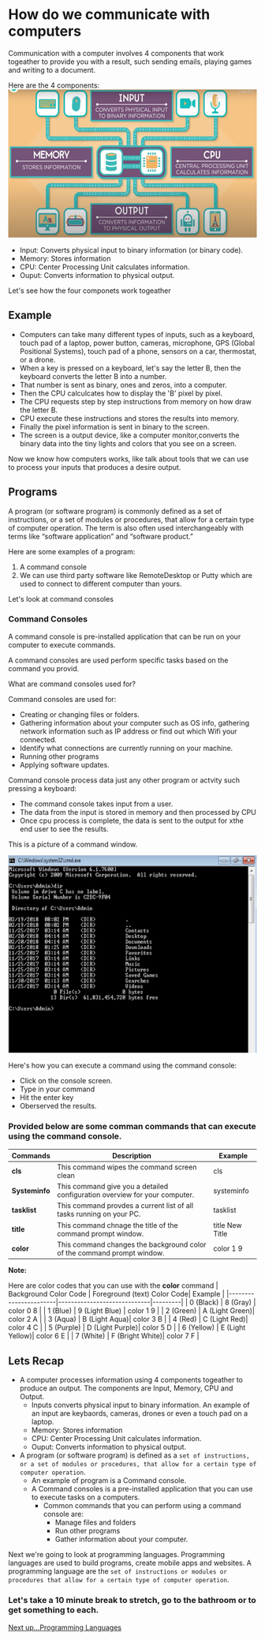 # How do we communicate with computers
Communication with a computer involves 4 components that work togeather to provide you with a result, such sending emails, playing games and writing to a document.

Here are the 4 components:
[<img src='./images/ComputerProcessData.jpeg' height='300' width='600' />](./ComputerProcessData.jpeg)
- Input:  Converts physical input to binary information (or binary code).
- Memory: Stores information
- CPU: Center Processing Unit calculates information.
- Ouput: Converts information to physical output.

Let's see how the four componets work togeather

## Example
- Computers can take many different types of inputs, such as a keyboard, touch pad of a laptop, power button, cameras, microphone, GPS (Global Positional Systems), touch pad of a phone, sensors on a car, thermostat, or a drone.
- When a key is pressed on a keyboard, let's say the letter B, then the keyboard converts the letter B into a number.
- That number is sent as binary, ones and zeros, into a computer.
- Then the CPU calculcates how to display the 'B' pixel by pixel. 
- The CPU requests step by step instructions from memory on how draw the letter B.
- CPU execute these instructions and stores the results into memory.
- Finally the pixel information is sent in binary to the screen.
- The screen is a output device, like a computer monitor,converts the binary data into the tiny lights and colors that you see on a screen.

Now we know how computers works, like talk about tools that we can use to process your inputs that produces a desire output.

## Programs
A program (or software program) is commonly defined as a set of instructions, or a set of modules or procedures, that allow for a certain type of computer operation. The term is also often used interchangeably with terms like “software application” and “software product.”

Here are some examples of a program:
1. A command console
2. We can use third party software like RemoteDesktop or Putty which are used to connect to different computer than yours.

Let's look at command consoles

### Command Consoles

A command console is pre-installed application that can be run on your computer to execute commands.

A command consoles are used perform specific tasks based on the command you provid.

What are command consoles used for?

Command consoles are used for:
- Creating or changing files or folders.
- Gathering information about your computer such as OS info, gathering network information such as IP address or find out which Wifi your connected.
- Identify what connections are currently running on your machine.
- Running other programs
- Applying software updates.

Command console process data just any other program or actvity such pressing a keyboard:
- The command console takes input from a user.
- The data from the input is stored in memory and then processed by CPU
- Once cpu process is complete, the data is sent to the output for xthe end user to see the results.

This is a picture of a command window.

[<img src='./images/ComputerCommand.png' width='600' height='400' />](./ComputerCommand.png)

Here's how you can execute a command using the command console:
- Click on the console screen.
- Type in your command
- Hit the enter key
- Oberserved the results.
### Provided below are some comman commands that can execute using the command console.

| Commands | Description | Example |
|----------|-------------|---------|
| **cls** | This command wipes the command screen clean | cls |
| **Systeminfo** | This command give you a detailed configuration overview for your computer. | systeminfo |
| **tasklist** | This command provdes a current list of all tasks running on your PC. | tasklist |
| **title** | This command chnage the title of the command prompt window. | title New Title
| **color** | This command changes the background color of the command prompt window. | color 1 9 |

**Note:**

Here are color codes that you can use with the **color** command
| Background Color Code | Foreground (text) Color Code| Example |
|-----------------------|-----------------------------|---------|
| 0 (Black) | 8 (Gray) | color 0 8 |
| 1 (Blue) | 9 (Light Blue) | color 1 9 |
| 2 (Green) | A (Light Green)| color 2 A |
| 3 (Aqua) | B (Light Aqua)| color 3 B |
| 4 (Red) | C (Light Red)| color 4 C |
| 5 (Purple) | D (Light Purple)| color 5 D |
| 6 (Yellow) | E (Light Yellow)| color 6 E |
| 7 (White) | F (Bright White)| color 7 F |

## Lets Recap
- A computer processes information using 4 components togeather to produce an output. The components are Input, Memory, CPU and Output.
    - Inputs converts physical input to binary information. An example of an input are keybaords, cameras, drones or even a touch pad on a laptop.
    - Memory: Stores information
    - CPU: Center Processing Unit calculates information.
    - Ouput: Converts information to physical output.
- A program (or software program) is defined as a `set of instructions, or a set of modules or procedures, that allow for a certain type of computer operation`.
    - An example of program is a Command console.
    - A Command consoles is a pre-installed application that you can use to execute tasks on a computers.
        -  Common commands that you can perform using a command console are:  
            - Manage files and folders
            - Run other programs
            - Gather information about your computer. 


Next we're going to look at programming languages. Programming languages are used to build programs, create mobile apps and websites. A programming language are the `set of instructions or modules or procedures that allow for a certain type of computer operation`. 

### Let's take a 10 minute break to stretch, go to the bathroom or to get something to each.

[Next up...Programming Languages](https://github.com/brandonmichaelhunter/UMASAV/blob/beetle/Day1/Programming_Languages.md)
